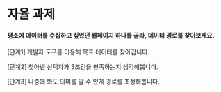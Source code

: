 # 자율 과제

#### 평소에 데이터를 수집하고 싶었던 웹페이지 하나를 골라, 데이터 경로를 찾아보세요.

\[단계1\] 개발자 도구를 이용해 목표 데이터를 찾아갑니다. 

\[단계2\] 찾아낸 선택자가 3조건을 만족하는지 생각해봅니다. 

\[단계3\] 나중에 봐도 의미를 알 수 있게 경로를 조정해봅니다.

